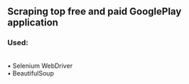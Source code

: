<h2>Scraping top free and paid GooglePlay application</h3>

<h3><b>Used:</b></h3>
<br>&bull; Selenium WebDriver
<br>&bull; BeautifulSoup
